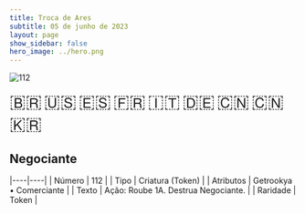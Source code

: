 ```yaml
---
title: Troca de Ares
subtitle: 05 de junho de 2023
layout: page
show_sidebar: false
hero_image: ../hero.png
---
```


![112](https://mastervault-storage-prod.s3.amazonaws.com/media/card_front/pt/600_112_c51c145c6a44_pt.png)

<span title="Português" style="font-size: 32px;cursor: pointer;" onclick="javascript:document.querySelector('img[alt=\'112\']').src=document.querySelector('img[alt=\'112\']').src.replace(/card_front\/[^/]+/, 'card_front/pt').replace(/_[^/.0-9]+\.png/, '_pt.png')">🇧🇷</span>
<span title="English" style="font-size: 32px;cursor: pointer;" onclick="javascript:document.querySelector('img[alt=\'112\']').src=document.querySelector('img[alt=\'112\']').src.replace(/card_front\/[^/]+/, 'card_front/en').replace(/_[^/.0-9]+\.png/, '_en.png')">🇺🇸</span>
<span title="Español" style="font-size: 32px;cursor: pointer;" onclick="javascript:document.querySelector('img[alt=\'112\']').src=document.querySelector('img[alt=\'112\']').src.replace(/card_front\/[^/]+/, 'card_front/es').replace(/_[^/.0-9]+\.png/, '_es.png')">🇪🇸</span>
<span title="Français" style="font-size: 32px;cursor: pointer;" onclick="javascript:document.querySelector('img[alt=\'112\']').src=document.querySelector('img[alt=\'112\']').src.replace(/card_front\/[^/]+/, 'card_front/fr').replace(/_[^/.0-9]+\.png/, '_fr.png')">🇫🇷</span>
<span title="Italiano" style="font-size: 32px;cursor: pointer;" onclick="javascript:document.querySelector('img[alt=\'112\']').src=document.querySelector('img[alt=\'112\']').src.replace(/card_front\/[^/]+/, 'card_front/it').replace(/_[^/.0-9]+\.png/, '_it.png')">🇮🇹</span>
<span title="Deutsche" style="font-size: 32px;cursor: pointer;" onclick="javascript:document.querySelector('img[alt=\'112\']').src=document.querySelector('img[alt=\'112\']').src.replace(/card_front\/[^/]+/, 'card_front/de').replace(/_[^/.0-9]+\.png/, '_de.png')">🇩🇪</span>
<span title="简体中文" style="font-size: 32px;cursor: pointer;" onclick="javascript:document.querySelector('img[alt=\'112\']').src=document.querySelector('img[alt=\'112\']').src.replace(/card_front\/[^/]+/, 'card_front/zh-hans').replace(/_[^/.0-9]+\.png/, '_zh-hans.png')">🇨🇳</span>
<span title="繁體中文" style="font-size: 32px;cursor: pointer;" onclick="javascript:document.querySelector('img[alt=\'112\']').src=document.querySelector('img[alt=\'112\']').src.replace(/card_front\/[^/]+/, 'card_front/zh-hant').replace(/_[^/.0-9]+\.png/, '_zh-hant.png')">🇨🇳</span>
<span title="한국어" style="font-size: 32px;cursor: pointer;" onclick="javascript:document.querySelector('img[alt=\'112\']').src=document.querySelector('img[alt=\'112\']').src.replace(/card_front\/[^/]+/, 'card_front/ko').replace(/_[^/.0-9]+\.png/, '_ko.png')">🇰🇷</span>

## Negociante

|----|----|
| Número | 112 |
| Tipo | Criatura (Token) |
| Atributos | Getrookya • Comerciante |
| Texto | Ação: Roube 1A. Destrua Negociante. |
| Raridade | Token |
